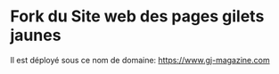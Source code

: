 # Fork du Site web des pages gilets jaunes

Il est déployé sous ce nom de domaine: https://www.gj-magazine.com


